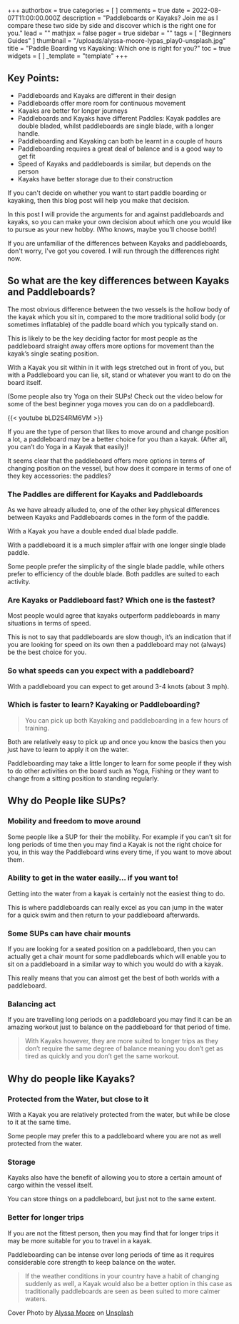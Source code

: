 +++
authorbox = true
categories = [ ]
comments = true
date = 2022-08-07T11:00:00.000Z
description = "Paddleboards or Kayaks?  Join me as I compare these two side by side and discover which is the right one for you."
lead = ""
mathjax = false
pager = true
sidebar = ""
tags = [ "Beginners Guides" ]
thumbnail = "/uploads/alyssa-moore-lypas_play0-unsplash.jpg"
title = "Paddle Boarding vs Kayaking: Which one is right for you?"
toc = true
widgets = [ ]
_template = "template"
+++


## Key Points:

* Paddleboards and Kayaks are different in their design
* Paddleboards offer more room for continuous movement
* Kayaks are better for longer journeys
* Paddleboards and Kayaks have different Paddles: Kayak paddles are double bladed, whilst paddleboards are single blade, with a longer handle.
* Paddleboarding and Kayaking can both be learnt in a couple of hours
* Paddleboarding requires a great deal of balance and is a good way to get fit
* Speed of Kayaks and paddleboards is similar, but depends on the person
* Kayaks have better storage due to their construction

If you can't decide on whether you want to start paddle boarding or kayaking, then this blog post will help you make that decision.

In this post I will provide the arguments for and against paddleboards and kayaks, so you can make your own decision about which one you would like to pursue as your new hobby. (Who knows, maybe you'll choose both!)

If you are unfamiliar of the differences between Kayaks and paddleboards, don't worry, I've got you covered. I will run through the differences right now.

## So what are the key differences between Kayaks and Paddleboards?

The most obvious difference between the two vessels is the hollow body of the kayak which you sit in, compared to the more traditional solid body (or sometimes inflatable) of the paddle board which you typically stand on.

This is likely to be the key deciding factor for most people as the paddleboard straight away offers more options for movement than the kayak’s single seating position.

With a Kayak you sit within in it with legs stretched out in front of you, but with a Paddleboard you can lie, sit, stand or whatever you want to do on the board itself. 

(Some people also try Yoga on their SUPs!  Check out the video below for some of the best beginner yoga moves you can do on a paddleboard).

{{< youtube bLD2S4RM6VM >}}

If you are the type of person that likes to move around and change position a lot, a paddleboard may be a better choice for you than a kayak.  (After all, you can’t do Yoga in a Kayak that easily)!

It seems clear that the paddleboard offers more options in terms of changing position on the vessel, but how does it compare in terms of one of they key accessories: the paddles?

### The Paddles are different for Kayaks and Paddleboards

As we have already alluded to, one of the other key physical differences between Kayaks and Paddleboards comes in the form of the paddle.

With a Kayak you have a double ended dual blade paddle.

With a paddleboard it is a much simpler affair with one longer single blade paddle.

Some people prefer the simplicity of the single blade paddle, while others prefer to efficiency of the double blade.  Both paddles are suited to each activity.

### Are Kayaks or Paddleboard fast? Which one is the fastest?

Most people would agree that kayaks outperform paddleboards in many situations in terms of speed.  

This is not to say that paddleboards are slow though, it’s an indication that if you are looking for speed on its own then a paddleboard may not (always) be the best choice for you.

### So what speeds can you expect with a paddleboard?

With a paddleboard you can expect to get around 3-4  knots (about 3 mph).

### Which is faster to learn? Kayaking or Paddleboarding?

> You can pick up both Kayaking and paddleboarding in a few hours of training.  

Both are relatively easy to pick up and once you know the basics then you just have to learn to apply it on the water.  

Paddleboarding may take a little longer to learn for some people if they wish to do other activities on the board such as Yoga, Fishing or they want to change from a sitting position to standing regularly.

## Why do People like SUPs?

### Mobility and freedom to move around

Some people like a SUP for their the mobility.  For example if you can't sit for long periods of time then you may find a Kayak is not the right choice for you, in this way the Paddleboard wins every time, if you want to move about them.

### Ability to get in the water easily… if you want to!

Getting into the water from a kayak is certainly not the easiest thing to do.  

This is where paddleboards can really excel as you can jump in the water for a quick swim and then return to your paddleboard afterwards.

### Some SUPs can have chair mounts

If you are looking for a seated position on a paddleboard, then you can actually get a chair mount for some paddleboards which will enable you to sit on a paddleboard in a similar way to which you would do with a kayak.  

This really means that you can almost get the best of both worlds with a paddleboard.

### Balancing act

If you are travelling long periods on a paddleboard you may find it can be an amazing workout just to balance on the paddleboard for that period of time.  

> With Kayaks however, they are more suited to longer trips as they don’t require the same degree of balance meaning you don’t get as tired as quickly and you don’t get the same workout.

## Why do people like Kayaks?

### Protected from the Water, but close to it

With a Kayak you are relatively protected from the water, but while be close to it at the same time.  

Some people may prefer this to a paddleboard where you are not as well protected from the water.

### Storage

Kayaks also have the benefit of allowing you to store a certain amount of cargo within the vessel itself.  

You can store things on a paddleboard, but just not to the same extent.

### Better for longer trips

If you are not the fittest person, then you may find that for longer trips it may be more suitable for you to travel in a kayak.  

Paddleboarding can be intense over long periods of time as it requires considerable core strength to keep balance on the water.  

> If the weather conditions in your country have a habit of changing suddenly as well, a Kayak would also be a better option in this case as traditionally paddleboards are seen as been suited to more calmer waters.

Cover Photo by [Alyssa Moore](https://unsplash.com/@alyssam624?utm_source=unsplash&utm_medium=referral&utm_content=creditCopyText) on [Unsplash](https://unsplash.com/s/photos/paddleboard-and-canoe?utm_source=unsplash&utm_medium=referral&utm_content=creditCopyText)
